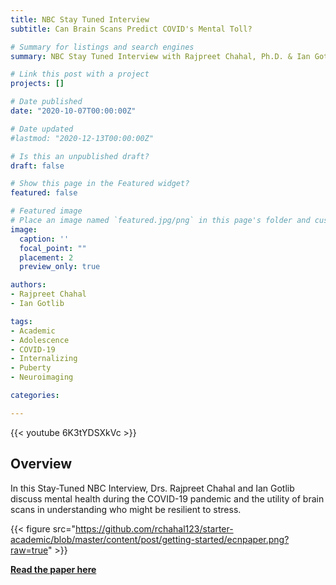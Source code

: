 ```yaml
---
title: NBC Stay Tuned Interview 
subtitle: Can Brain Scans Predict COVID's Mental Toll?

# Summary for listings and search engines
summary: NBC Stay Tuned Interview with Rajpreet Chahal, Ph.D. & Ian Gotlib, Ph.D. on 10/05/2020. Aired on SnapChat News on 10/07/2020

# Link this post with a project
projects: []

# Date published
date: "2020-10-07T00:00:00Z"

# Date updated
#lastmod: "2020-12-13T00:00:00Z"

# Is this an unpublished draft?
draft: false

# Show this page in the Featured widget?
featured: false

# Featured image
# Place an image named `featured.jpg/png` in this page's folder and customize its options here.
image:
  caption: ''
  focal_point: ""
  placement: 2
  preview_only: true

authors:
- Rajpreet Chahal
- Ian Gotlib

tags:
- Academic
- Adolescence
- COVID-19
- Internalizing
- Puberty
- Neuroimaging

categories:

---
```


{{< youtube 6K3tYDSXkVc >}}


## Overview

In this Stay-Tuned NBC Interview, Drs. Rajpreet Chahal and Ian Gotlib discuss mental health during the COVID-19 pandemic and the utility of brain scans in understanding who might be resilient to stress.

{{< figure src="https://github.com/rchahal123/starter-academic/blob/master/content/post/getting-started/ecnpaper.png?raw=true" >}}

[**Read the paper here**](https://www.ncbi.nlm.nih.gov/pmc/articles/PMC7455201/)

